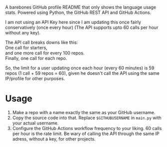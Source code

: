 A barebones GitHub profile README that only shows the language usage stats. Powered using Python, the GitHub REST API and GitHub Actions.

I am not using an API Key here since I am updating this once fairly conservatively (once every hour) (The API supports upto 60 calls per hour without any key).

The API call breaks downs like this:<br>
One call for starters,<br>
and one more call for every 100 repos.<br>
Finally, one call for each repo.<br>

So, the limit for a user updating once each hour (every 60 minutes) is 59 repos (1 call + 59 repos = 60), given he doesn't call the API using the same IP/profile for other purposes.

# Usage
1. Make a repo with a name exactly the same as your GitHub username.
2. Copy the source code into that. Replace ``$GITHUBUSERNAME`` in ``main.py`` with your actual username. 
3. Configure the GitHub Actions workflow frequency to your liking. 60 calls per hour is the rate limit. Be wary of calling the API through the same IP adress, without a key, for other projects.
